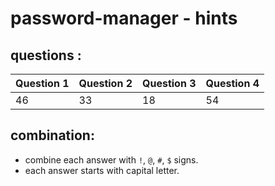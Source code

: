 # password-manager - hints 

## questions : 
Question 1 | Question 2 | Question 3 | Question 4|
--- | --- | --- | --- |
46 | 33 | 18 | 54 |



## combination:
- combine each answer with `!`, `@`, `#`, `$`  signs. 
- each answer starts with capital letter.